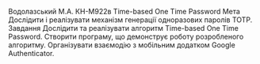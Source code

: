Водолазський М.А. КН-М922в 
Time-based One Time Password
Мета
Дослідити і реалізувати механізм генерації одноразових паролів TOTP.
Завдання
Дослідити та реалізувати алгоритм Time-based One Time Password. Створити програму, що демонструє роботу розробленого алгоритму. Організувати взаємодію з мобільним додатком Google Authenticator.
